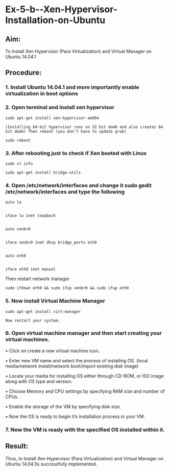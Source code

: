 # Ex-5-b--Xen-Hypervisor-Installation-on-Ubuntu

## Aim:

To Install Xen Hypervisor (Para Virtualization) and Virtual Manager on Ubuntu 14.04.1

## Procedure:

### 1.	Install Ubuntu 14.04.1 and more importantly enable virtualization in boot options

### 2.	Open terminal and install xen hypervisor

    sudo apt-get install xen-hypervisor-amd64
  
    (Installing 64-bit hypervisor runs on 32 bit dom0 and also creates 64 bit domU) Then reboot (you don’t have to update grub)
  
    sudo reboot

### 3.	After rebooting just to check if Xen booted with Linux

    sudo xl info

    sudo apt-get install bridge-utils

### 4.	Open /etc/network/interfaces and change it sudo gedit /etc/network/interfaces and type the following

    auto lo

    
    iface lo inet loopback


    auto xenbr0

    
    iface xenbr0 inet dhcp bridge_ports eth0


    auto eth0

    
    iface eth0 inet manual

  Then restart network manager

    sudo ifdown eth0 && sudo ifup xenbr0 && sudo ifup eth0

### 5.	Now install Virtual Machine Manager

    sudo apt-get install virt-manager
 
    Now restart your system.

### 6.	Open virtual machine manager and then start creating your virtual machines.

•	Click on create a new virtual machine icon.

•	Enter new VM name and select the process of installing OS.
(local media/network install/network boot/import existing disk image)

•	Locate your media for installing OS either through CD-ROM, or ISO image along with OS type and version.

•	Choose Memory and CPU settings by specifying RAM size and number of CPUs.

•	Enable the storage of the VM by specifying disk size.

•	Now the OS is ready to begin it’s installation process in your VM.

### 7.	Now the VM is ready with the specified OS installed within it.









## Result:
Thus, to Install Xen Hypervisor (Para Virtualization) and Virtual Manager on Ubuntu 14.04.1is successfully implemented.

